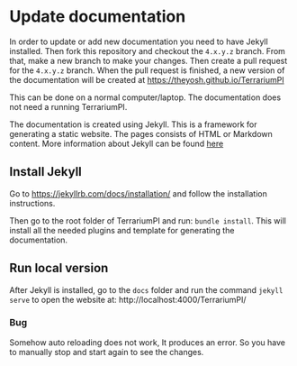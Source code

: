 # Update documentation

In order to update or add new documentation you need to have Jekyll installed. Then fork this repository and checkout the `4.x.y.z` branch. From that, make a new branch to make your changes. Then create a pull request for the `4.x.y.z` branch. When the pull request is finished, a new version of the documentation will be created at https://theyosh.github.io/TerrariumPI

This can be done on a normal computer/laptop. The documentation does not need a running TerrariumPI.

The documentation is created using Jekyll. This is a framework for generating a static website. The pages consists of HTML or Markdown content. More information about Jekyll can be found [here](https://jekyllrb.com/docs/)

## Install Jekyll

Go to https://jekyllrb.com/docs/installation/ and follow the installation instructions.

Then go to the root folder of TerrariumPI and run: `bundle install`. This will install all the needed plugins and template for generating the documentation.

## Run local version

After Jekyll is installed, go to the `docs` folder and run the command `jekyll serve` to open the website at: http://localhost:4000/TerrariumPI/

### Bug

Somehow auto reloading does not work, It produces an error. So you have to manually stop and start again to see the changes.
